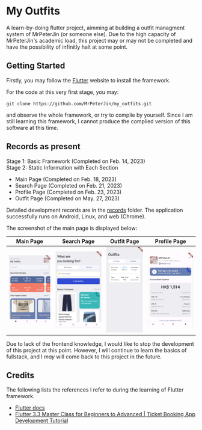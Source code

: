 # My Outfits

A learn-by-doing flutter project, aimming at building a outfit managment system of MrPeterJin (or someone else). Due to the high capacity of MrPeterJin's academic load, this project may or may not be completed and have the possibility of infinitly halt at some point.

## Getting Started
Firstly, you may follow the [Flutter](https://docs.flutter.dev/get-started/install) website to install the framework.

For the code at this very first stage, you may:
```
git clone https://github.com/MrPeterJin/my_outfits.git
```
and observe the whole framework, or try to complie by yourself. Since I am still learning this framework, I cannot produce the complied version of this software at this time.

## Records as present
Stage 1: Basic Framework (Completed on Feb. 14, 2023)                  
Stage 2: Static Information with Each Section
- Main Page (Completed on Feb. 18, 2023)
- Search Page (Completed on Feb. 21, 2023)
- Profile Page (Completed on Feb. 23, 2023)
- Outfit Page (Completed on May. 27, 2023)

Detailed development records are in the [records](/records/) folder. The application successfully runs on Android, Linux, and web (Chrome).

The screenshot of the main page is displayed below: 

| Main Page | Search Page | Outfit Page | Profile Page |
| :---: | :---: | :---: | :---: |
| ![home.png](my_outfit/records/2023-02-23/home.png) | ![search.png](my_outfit/records/2023-02-23/search.png) | ![outfit.png](my_outfit/records/2023-05-27/outfit.png) | ![profile.png](my_outfit/records/2023-02-23/profile.png) |

Due to lack of the frontend knowledge, I would like to stop the development of this project at this point. However, I will continue to learn the basics of fullstack, and I *may* will come back to this project in the future.

## Credits
The following lists the references I refer to during the learning of Flutter framework.
- [Flutter docs](https://api.flutter.dev/index.html)
- [Flutter 3.3 Master Class for Beginners to Advanced | Ticket Booking App Development Tutorial](https://www.youtube.com/watch?v=71AsYo2q_0Y)
